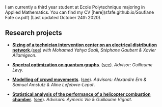 I am currently a third year student at Ecole Polytechnique majoring in Applied Mathematics. You can find my CV [here](sfafe.github.io/Soufiane Fafe cv.pdf) (Last updated October 24th 2020).

## Research projects
* [**Sizing of a technician intervention center on an electrical distribution network**](test.pdf),([see](test.pdf))
_with Mohamed Yahya Soali, Stéphane Gaubert & Xavier Allamigeon_.

* [**Spectral optimization on quantum graphs**](sfafe/spectral_optimization_on_quantum_graphs.pdf). 
([see](spectral_optimization_on_quantum_graphs.pdf)). _Advisor: Guillaume Levy_.

* [**Modelling of crowd movements**](sfafe/rapport_psc.pdf). 
([see](sfafe.github.io/rapport_psc.pdf)). _Advisors: Alexandre Ern & Samuel Amstutz & Aline Lefebvre-Lepot_.

* [**Statistical analysis of the performance of a helicopter combustion chamber**](sfafe/rapport_centrale.pdf). 
([see](sfafe.github.io/rapport_centrale.pdf)). _Advisors: Aymeric Vie & Guillaume Vignat_.
